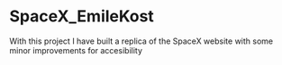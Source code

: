 # SpaceX_EmileKost
With this project I have built a replica of the SpaceX website with some minor improvements for accesibility
